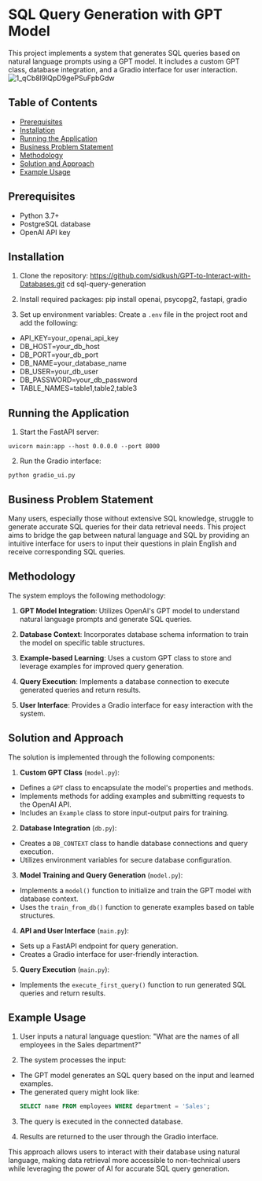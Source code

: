# SQL Query Generation with GPT Model

This project implements a system that generates SQL queries based on natural language prompts using a GPT model. It includes a custom GPT class, database integration, and a Gradio interface for user interaction.
                                    ![1_qCb8l9lQpD9gePSuFpbGdw](https://github.com/user-attachments/assets/7b362c30-1f42-4e2a-b414-8f6a36cf78f8)


## Table of Contents
- [Prerequisites](#prerequisites)
- [Installation](#installation)
- [Running the Application](#running-the-application)
- [Business Problem Statement](#business-problem-statement)
- [Methodology](#methodology)
- [Solution and Approach](#solution-and-approach)
- [Example Usage](#example-usage)

## Prerequisites

- Python 3.7+
- PostgreSQL database
- OpenAI API key

## Installation

1. Clone the repository: 
https://github.com/sidkush/GPT-to-Interact-with-Databases.git
cd sql-query-generation

2. Install required packages:
pip install openai, psycopg2, fastapi, gradio

3. Set up environment variables:
Create a `.env` file in the project root and add the following:
- API_KEY=your_openai_api_key
- DB_HOST=your_db_host
- DB_PORT=your_db_port
- DB_NAME=your_database_name
- DB_USER=your_db_user
- DB_PASSWORD=your_db_password
- TABLE_NAMES=table1,table2,table3

## Running the Application

1. Start the FastAPI server:
```code
uvicorn main:app --host 0.0.0.0 --port 8000
```

2. Run the Gradio interface:
```code
python gradio_ui.py
```

## Business Problem Statement

Many users, especially those without extensive SQL knowledge, struggle to generate accurate SQL queries for their data retrieval needs. This project aims to bridge the gap between natural language and SQL by providing an intuitive interface for users to input their questions in plain English and receive corresponding SQL queries.

## Methodology

The system employs the following methodology:

1. **GPT Model Integration**: Utilizes OpenAI's GPT model to understand natural language prompts and generate SQL queries.

2. **Database Context**: Incorporates database schema information to train the model on specific table structures.

3. **Example-based Learning**: Uses a custom GPT class to store and leverage examples for improved query generation.

4. **Query Execution**: Implements a database connection to execute generated queries and return results.

5. **User Interface**: Provides a Gradio interface for easy interaction with the system.

## Solution and Approach

The solution is implemented through the following components:

1. **Custom GPT Class** (`model.py`):
- Defines a `GPT` class to encapsulate the model's properties and methods.
- Implements methods for adding examples and submitting requests to the OpenAI API.
- Includes an `Example` class to store input-output pairs for training.

2. **Database Integration** (`db.py`):
- Creates a `DB_CONTEXT` class to handle database connections and query execution.
- Utilizes environment variables for secure database configuration.

3. **Model Training and Query Generation** (`model.py`):
- Implements a `model()` function to initialize and train the GPT model with database context.
- Uses the `train_from_db()` function to generate examples based on table structures.

4. **API and User Interface** (`main.py`):
- Sets up a FastAPI endpoint for query generation.
- Creates a Gradio interface for user-friendly interaction.

5. **Query Execution** (`main.py`):
- Implements the `execute_first_query()` function to run generated SQL queries and return results.

## Example Usage

1. User inputs a natural language question:
"What are the names of all employees in the Sales department?"

2. The system processes the input:
- The GPT model generates an SQL query based on the input and learned examples.
- The generated query might look like:
  ```sql
  SELECT name FROM employees WHERE department = 'Sales';
  ```

3. The query is executed in the connected database.

4. Results are returned to the user through the Gradio interface.

This approach allows users to interact with their database using natural language, making data retrieval more accessible to non-technical users while leveraging the power of AI for accurate SQL query generation.
